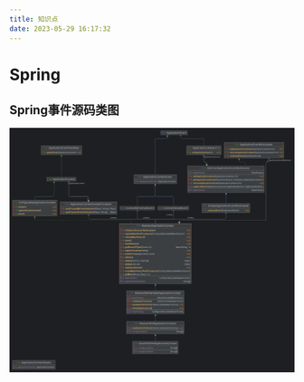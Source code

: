 ```yaml
---
title: 知识点
date: 2023-05-29 16:17:32
---
```


# Spring

## Spring事件源码类图

![](https://raw.githubusercontent.com/StudyRecording/waste-code-image/main/img/spring%E4%BA%8B%E4%BB%B6%E5%8F%91%E5%B8%83%E7%B1%BB%E5%9B%BE.png)
